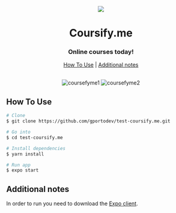 <p align="center">
  <img src="https://user-images.githubusercontent.com/34238796/160185553-cbd05053-3bda-4021-80ff-ebd14a772e90.png"/>
</p>

<h1 align="center">Coursify.me</h1>


<h3 align="center">Online courses today!</h3>

<div align="center">
  <a href="#how-to-use">How To Use</a>
  |
  <a href="#additional-notes">Additional notes</a>
</div>

<br>

<div align="center">
  
![coursefyme1](https://user-images.githubusercontent.com/34238796/160189234-fa1e414c-0b3c-4c3b-b245-908ac2317dc4.gif)
![coursefyme2](https://user-images.githubusercontent.com/34238796/160189455-481c229b-1b36-4051-9f6f-124f51de50c1.gif)
  
</div>

## How To Use


```bash
# Clone 
$ git clone https://github.com/gportodev/test-coursify.me.git

# Go into
$ cd test-coursify.me

# Install dependencies
$ yarn install

# Run app
$ expo start
```

## Additional notes

In order to run you need to download the [Expo client](https://expo.dev/client).





